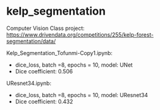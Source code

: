 # kelp_segmentation
Computer Vision Class project: https://www.drivendata.org/competitions/255/kelp-forest-segmentation/data/

Kelp_Segmentation_Tofunmi-Copy1.ipynb: 
- dice_loss, batch =8, epochs = 10, model: UNet
- Dice coefficient: 0.506

UResnet34.ipynb: 
- dice_loss, batch =8, epochs = 10, model: UResnet34
- Dice coefficient: 0.432